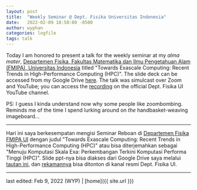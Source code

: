 ```yaml
---
layout: post
title:  "Weekly Seminar @ Dept. Fisika Universitas Indonesia"
date:   2022-02-09 18:50:00 -0500
author: wyphan
categories: logfile
tags: talk
---
```


Today I am honored to present a talk for the weekly seminar at my _alma mater_, [Departemen Fisika, Fakultas Matematika dan Ilmu Pengetahuan Alam (FMIPA), Universitas Indonesia][fis-ui] titled "Towards Exascale Computing: Recent Trends in High-Performance Computing (HPC)". The slide deck can be accessed from my Google Drive [here][pdf]. The talk was simulcast over Zoom and YouTube; you can access the [recording][yt] on the official Dept. Fisika UI YouTube channel.

PS: I guess I kinda understand now why some people like zoombombing. Reminds me of the time I spend lurking around on _the_ handbasket-weaving imageboard...

---

Hari ini saya berkesempatan mengisi Seminar Reboan di [Departemen Fisika FMIPA UI][fis-ui] dengan judul "Towards Exascale Computing: Recent Trends in High-Performance Computing (HPC)" atau bisa diterjemahkan sebagai "Menuju Komputasi Skala Exa: Perkembangan Terkini Komputasi Performa Tinggi (HPC)". Slide ppt-nya bisa diakses dari Google Drive saya melalui [tautan ini][pdf], dan [rekamannya][yt] bisa ditonton di kanal resmi Dept. Fisika UI.

[fis-ui]: https://physics.ui.ac.id/
[pdf]: https://drive.google.com/file/d/1AeCQWCFANMFJcyRCR7pbmmq8ywE_ZRww/view?usp=sharing
[yt]: https://www.youtube.com/watch?v=heFXs35gsmY

---

last edited: Feb 9, 2022 (WYP) | [home]({{ site.url }})
